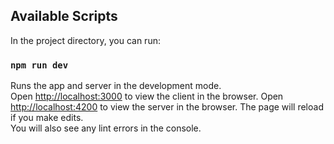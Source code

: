 ## Available Scripts

In the project directory, you can run:

### `npm run dev`

Runs the app and server in the development mode.<br>
Open [http://localhost:3000](http://localhost:3000) to view the client in the browser.
Open [http://localhost:4200](http://localhost:4201) to view the server in the browser.
The page will reload if you make edits.<br>
You will also see any lint errors in the console.

